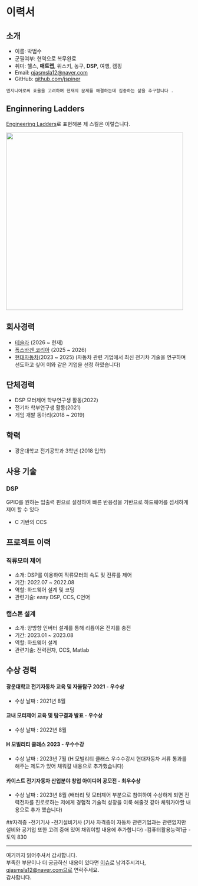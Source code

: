 
<!---
bumbeomsooo/bumbeomsooo is a ✨ special ✨ repository because its `README.md` (this file) appears on your GitHub profile.
You can click the Preview link to take a look at your changes.
--->
# 이력서

## 소개
- 이름: 박범수
- 군필여부: 현역으로 복무완료
- 취미: 헬스, **매트랩**, 위스키, 농구, **DSP**, 여행, 캠핑
- Email: qjasmsla12@naver.com
- GitHub: [github.com/jspiner](https://github.com/bumbeomsooo)


```
엔지니어로써 효율을 고려하며 현재의 문제를 해결하는데 집중하는 삶을 추구합니다 .
```



## Enginnering Ladders
[Engineering Ladders](https://medium.com/@ryanparkdev/engineering-ladders%EC%9D%84-%EC%9D%B4%EC%9A%A9%ED%95%9C-%EC%84%B1%EC%9E%A5%EB%B0%A9%ED%96%A5-%EC%B0%BE%EA%B8%B0-c52112b5c34f)로 표현해본 제 스킬은 이렇습니다.

<img src = "https://github.com/JSpiner/RESUME/raw/master/images/engineering_ladders.png" width="480" />

## 회사경력
- [테슬라](https://www.kakaomobility.com/) (2026 ~ 현재)
- [폭스바겐 코리아](https://stylesha.re) (2025 ~ 2026)
- [현대자동차](https://www.ridicorp.com/)(2023 ~ 2025)
(자동차 관련 기업에서 최신 전기차 기술을 연구하며 선도하고 싶어 이와 같은 기업을 선정 하였습니다)

## 단체경력
- DSP 모터제어 학부연구생 활동(2022)
- 전기차 학부연구생 활동(2021)
- 게임 개발 동아리(2018 ~ 2019)

## 학력
- 광운대학교 전기공학과 3학년 (2018 입학)

## 사용 기술
### DSP 
GPIO를 원하는 입출력 핀으로 설정하여 빠른 반응성을 기반으로 하드웨어를 섬세하게 제어 할 수 있다
- C 기반의 CCS


## 프로젝트 이력




### 직류모터 제어
- 소개: DSP를 이용하여 직류모터의 속도 및 전류를 제어
- 기간: 2022.07 ~ 2022.08
- 역할: 하드웨어 설계 및 코딩
- 관련기술: easy DSP, CCS, C언어

### 캡스톤 설계
- 소개: 양방향 인버터 설계를 통해 리튬이온 전지를 충전
- 기간: 2023.01 ~ 2023.08
- 역할: 하드웨어 설계
- 관련기술: 전력전자, CCS, Matlab


## 수상 경력

#### 광운대학교 전기자동차 교육 및 자율탐구 2021 - 우수상
- 수상 날짜 : 2021년 8월

#### 교내 모터제어 교육 및 탐구결과 발표 - 우수상
- 수상 날짜 : 2022년 8월

#### H 모빌리티 클래스 2023 - 우수수강
- 수상 날짜 : 2023년 7월
(H 모빌리티 클래스 우수수강시 현대자동차 서류 통과를 해주는 제도가 있어 채워갈 내용으로 추가했습니다)

#### 카이스트 전기자동차 산업분야 창업 아이디어 공모전 - 최우수상
- 수상 날짜 : 2023년 8월
(배터리 및 모터제어 부분으로 참여하여 수상하게 되면 전력전자를 진로로하는 저에게 경험적 기술적 성장을 이룩 해줄것 같아 체워가야할 내용으로 추가 했습니다)


##자격증
-전기기사
-전기설비기사
(기사 자격증이 자동차 관련기업과는 관련없지만 설비와 공기업 또한 고려 중애 있어 채워야할 내용에 추가합니다)
-컴퓨터활용능력1급
-토익 830


----

여기까지 읽어주셔서 감사합니다. <br/>
부족한 부분이나 더 궁금하신 내용이 있다면 [이슈](https://github.com/bumbeomsooo/RESUME/issues)로 남겨주시겨나, qjasmsla12@naver.com으로 연락주세요.<br/>
감사합니다.
